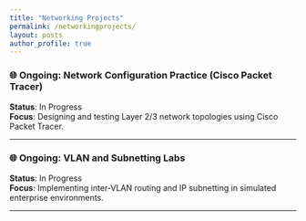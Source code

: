 ```yaml
---
title: "Networking Projects"
permalink: /networkingprojects/
layout: posts
author_profile: true
---
```

### 🌐 Ongoing: Network Configuration Practice (Cisco Packet Tracer)

**Status**: In Progress  
**Focus**: Designing and testing Layer 2/3 network topologies using Cisco Packet Tracer.

---

### 🌐 Ongoing: VLAN and Subnetting Labs

**Status**: In Progress  
**Focus**: Implementing inter-VLAN routing and IP subnetting in simulated enterprise environments.

---


